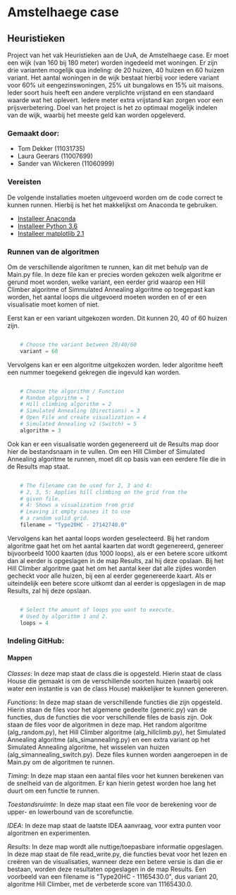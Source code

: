 # Amstelhaege case 
## Heuristieken
Project van het vak Heuristieken aan de UvA, de Amstelhaege case. Er moet een wijk (van 160 bij 180 meter) worden ingedeeld met woningen. Er zijn drie varianten mogelijk qua indeling: de 20 huizen, 40 huizen en 60 huizen variant. Het aantal woningen in de wijk bestaat hierbij voor iedere variant voor 60% uit eengezinswoningen, 25% uit bungalows en 15% uit maisons.  Ieder soort huis heeft een andere verplichte vrijstand en een standaard waarde wat het oplevert. Iedere meter extra vrijstand kan zorgen voor een prijsverbetering. Doel van het project is het zo optimaal mogelijk indelen van de wijk, waarbij het meeste geld kan worden opgeleverd.

### Gemaakt door:
- Tom Dekker (11031735)
- Laura Geerars (11007699)
- Sander van Wickeren (11060999)

### Vereisten
De volgende installaties moeten uitgevoerd worden om de code correct te kunnen runnen. 
Hierbij is het het makkelijkst om Anaconda te gebruiken.
- [Installeer Anaconda](https://conda.io/docs/user-guide/install/index.html)
- [Installeer Python 3.6](https://www.python.org/downloads/release/python-360/)
- [Installeer matplotlib 2.1](https://matplotlib.org/2.1.0/users/installing.html)

### Runnen van de algoritmen
Om de verschillende algoritmen te runnen, kan dit met behulp van de Main.py file. In deze file kan er precies worden gekozen welk algoritme er gerund moet worden, welke variant, een eerder grid waarop een Hill Climber algoritme of Simmulated Annealing algoritme op toegepast kan worden, het aantal loops die uitgevoerd moeten worden en of er een visualisatie moet komen of niet.

Eerst kan er een variant uitgekozen worden. Dit kunnen 20, 40 of 60 huizen zijn.
```python

	# Choose the variant between 20/40/60
	variant = 60
```

Vervolgens kan er een algoritme uitgekozen worden. Ieder algoritme heeft een nummer toegekend gekregen die ingevuld kan worden.
```python

	# Choose the algorithm / Function
	# Random algorithm = 1
	# Hill climbing algorithm = 2
	# Simulated Annealing (Directions) = 3
	# Open File and create visualization = 4
	# Simulated Annealing v2 (Switch) = 5
	algorithm = 3
```

Ook kan er een visualisatie worden gegenereerd uit de Results map door hier de bestandsnaam in te vullen. Om een Hill Climber
of Simulated Annealing algoritme te runnen, moet dit op basis van een eerdere file die in de Results map staat. 
```python

	# The filename can be used for 2, 3 and 4:
	# 2, 3, 5: Applies hill climbing on the grid from the 
	# given file.
	# 4: Shows a visualization from grid
	# Leaving it empty causes it to use
	# a random valid grid.
	filename = "Type20HC - 27142740.0"

```

Vervolgens kan het aantal loops worden geselecteerd. Bij het random algoritme gaat het om het aantal kaarten dat wordt gegenereerd, genereer bijvoorbeeld 1000 kaarten (dus 1000 loops), als er een betere score uitkomt dan al eerder is opgeslagen in de map Results, zal hij deze opslaan. 
Bij het Hill Climber algoritme gaat het om het aantal keer dat alle zijdes worden gecheckt voor alle huizen, bij een al eerder gegenereerde kaart. Als er uiteindelijk een betere score uitkomt dan al eerder is opgeslagen in de map Results, zal hij deze opslaan.


```python

	# Select the amount of loops you want to execute.
	# Used by algorithm 1 and 2.
	loops = 4
```	


### Indeling GitHub:
#### Mappen
_Classes_: In deze map staat de class die is opgesteld. Hierin staat de class House die gemaakt is om de verschillende soorten huizen (waarbij ook water een instantie is van de class House) makkelijker te kunnen genereren.

_Functions_: In deze map staan de verschillende functies die zijn opgesteld. Hierin staan de files voor het algemene gedeelte (generic.py) van de functies, dus de functies die voor verschillende files de basis zijn. Ook staan de files voor de algoritmen in deze map. Het random algoritme (alg_random.py), het Hill Climber algoritme (alg_hillclimb.py), het Simulated 
Annealing algoritme (als_simannealing.py) en een extra variant op het Simulated Annealing algoritme, het wisselen van huizen
(alg_simannealing_switch.py). Deze files kunnen worden aangeroepen in de Main.py om de algoritmen te runnen.

_Timing_: In deze map staan een aantal files voor het kunnen berekenen van de snelheid van de algoritmen. 
Er kan hierin getest worden hoe lang het duurt om een functie te runnen.

_Toestandsruimte_: In deze map staat een file voor de berekening voor de upper- en lowerbound van de scorefunctie.

_IDEA_: In deze map staat de laatste IDEA aanvraag, voor extra punten voor algoritmen en experimenten. 

_Results_: In deze map wordt alle nuttige/toepasbare informatie opgeslagen. In deze map staat de file read_write.py, die functies bevat voor het lezen en creëren van de visualisaties, wanneer deze een betere versie is dan die er bestaan, worden deze resultaten opgeslagen in de map Results. Een voorbeeld van een filename is "Type20HC - 11165430.0", dus variant 20, algoritme Hill Climber, met de verbeterde score van 11165430.0. 



